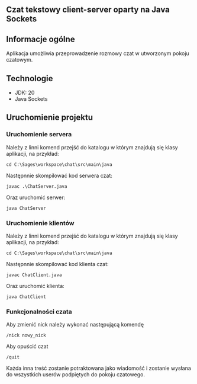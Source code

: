 ## Czat tekstowy client-server oparty na Java Sockets

## Informacje ogólne
Aplikacja umożliwia przeprowadzenie rozmowy czat w utworzonym pokoju czatowym.

## Technologie
* JDK: 20
* Java Sockets

## Uruchomienie projektu
### Uruchomienie servera
Należy z linni komend przejść do katalogu w którym znajdują się klasy aplikacji, na przykład:
```
cd C:\Sages\workspace\chat\src\main\java
```
Następnnie skompilować kod serwera czat:
```
javac .\ChatServer.java
```
Oraz uruchomić serwer:
```
java ChatServer
```

### Uruchomienie klientów
Należy z linni komend przejść do katalogu w którym znajdują się klasy aplikacji, na przykład:
```
cd C:\Sages\workspace\chat\src\main\java
```
Następnnie skompilować kod klienta czat:
```
javac ChatClient.java
```
Oraz uruchomić klienta:
```
java ChatClient
```
### Funkcjonalności czata
Aby zmienić nick należy wykonać następującą komendę
```
/nick nowy_nick
```
Aby opuścić czat
```
/quit
```
Każda inna treść zostanie potraktowana jako wiadomość i zostanie wysłana do wszystkich userów podpiętych do pokoju czatowego.